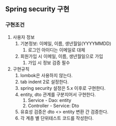 ## Spring security 구현
### 구현조건
1. 사용자 정보
   1. 기본정보: 이메일, 이름, 생년월일(YYYYMMDD)
      1. 로그인 아이디는 이메일로 대체
   2. 회원가입 시 이메일, 이름, 생년월일으로 가입
      1. 가입 시 정보 검증 필수
2. 구현규칙
   1. lombok은 사용하지 않는다.
   2. tab indent 2로 설정한다.
   3. spring security 설정은 5.x 이후로 구현한다.
   4. entity, dto 관계를 구분지어서 구현한다.
      1. Service - Dao: entity
      2. Controller - Service: Dto
   5. 유효성 검증은 dto <> entity 변환 간 검증한다.
   6. 각 계층 별 단위테스트 코드를 작성한다.
